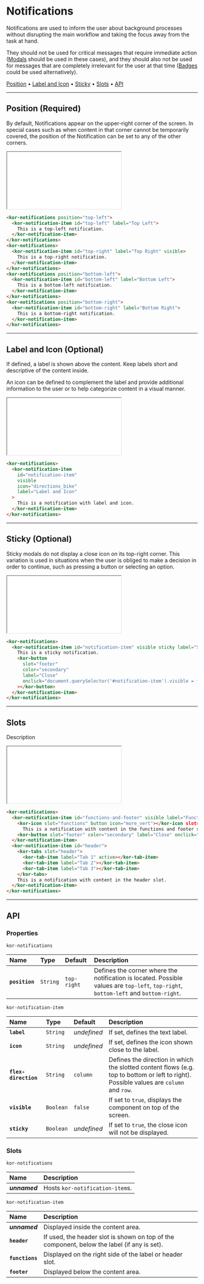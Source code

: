 # Notifications

Notifications are used to inform the user about background processes without disrupting the main workflow and taking the focus away from the task at hand.

They should not be used for critical messages that require immediate action ([Modals](component/modal) should be used in these cases), and they should also not be used for messages that are completely irrelevant for the user at that time ([Badges](component/badge) could be used alternatively).

[Position](<components/notifications#position-(required)>) • [Label and Icon](<components/notifications#label-and-icon-(optional)>) • [Sticky](<components/notifications#sticky-(optional)>) • [Slots](components/notifications#slots) • [API](components/notifications#api)

---

## Position (Required)

By default, Notifications appear on the upper-right corner of the screen. In special cases such as when content in that corner cannot be temporarily covered, the position of the Notification can be set to any of the other corners.

<iframe src="./assets/docs/components/notifications/position.html"></iframe>

```html
<kor-notifications position="top-left">
  <kor-notification-item id="top-left" label="Top Left">
    This is a top-left notification.
  </kor-notification-item>
</kor-notifications>
<kor-notifications>
  <kor-notification-item id="top-right" label="Top Right" visible>
    This is a top-right notification.
  </kor-notification-item>
</kor-notifications>
<kor-notifications position="bottom-left">
  <kor-notification-item id="bottom-left" label="Bottom Left">
    This is a bottom-left notification.
  </kor-notification-item>
</kor-notifications>
<kor-notifications position="bottom-right">
  <kor-notification-item id="bottom-right" label="Bottom Right">
    This is a bottom-right notification.
  </kor-notification-item>
</kor-notifications>
```

---

## Label and Icon (Optional)

If defined, a label is shown above the content. Keep labels short and descriptive of the content inside.

An icon can be defined to complement the label and provide additional information to the user or to help categorize content in a visual manner.

<iframe src="./assets/docs/components/notifications/label-and-icon.html"></iframe>

```html
<kor-notifications>
  <kor-notification-item
    id="notification-item"
    visible
    icon="directions_bike"
    label="Label and Icon"
  >
    This is a notification with label and icon.
  </kor-notification-item>
</kor-notifications>
```

---

## Sticky (Optional)

Sticky modals do not display a close icon on its top-right corner. This variation is used in situations when the user is obliged to make a decision in order to continue, such as pressing a button or selecting an option.

<iframe src="./assets/docs/components/notifications/sticky.html"></iframe>

```html
<kor-notifications>
  <kor-notification-item id="notification-item" visible sticky label="Sticky">
    This is a sticky notification.
    <kor-button
      slot="footer"
      color="secondary"
      label="Close"
      onclick="document.querySelector('#notification-item').visible = false"
    ></kor-button>
  </kor-notification-item>
</kor-notifications>
```

---

## Slots

Description

<iframe src="./assets/docs/components/notifications/slots.html"></iframe>

```html
<kor-notifications>
  <kor-notification-item id="functions-and-footer" visible label="Functions and Footer">
    <kor-icon slot="functions" button icon="more_vert"></kor-icon slot="functions">
      This is a notification with content in the functions and footer slots.
    <kor-button slot="footer" color="secondary" label="Close" onclick="document.querySelector('#functions-and-footer').visible = false"></kor-button>
  </kor-notification-item>
  <kor-notification-item id="header">
    <kor-tabs slot="header">
      <kor-tab-item label="Tab 1" active></kor-tab-item>
      <kor-tab-item label="Tab 2"></kor-tab-item>
      <kor-tab-item label="Tab 3"></kor-tab-item>
    </kor-tabs>
    This is a notification with content in the header slot.
  </kor-notification-item>
</kor-notifications>
```

---

## API

### Properties

`kor-notifications`

| Name           | Type     | Default     | Description                                                                                                                          |
| :------------- | :------- | :---------- | :----------------------------------------------------------------------------------------------------------------------------------- |
| **`position`** | `String` | `top-right` | Defines the corner where the notification is located. Possible values are `top-left`, `top-right`, `bottom-left` and `bottom-right`. |

`kor-notification-item`

| Name                 | Type      | Default     | Description                                                                                                                             |
| :------------------- | :-------- | :---------- | :-------------------------------------------------------------------------------------------------------------------------------------- |
| **`label`**          | `String`  | _undefined_ | If set, defines the text label.                                                                                                         |
| **`icon`**           | `String`  | _undefined_ | If set, defines the icon shown close to the label.                                                                                      |
| **`flex-direction`** | `String`  | `column`    | Defines the direction in which the slotted content flows (e.g. top to bottom or left to right). Possible values are `column` and `row`. |
| **`visible`**        | `Boolean` | `false`     | If set to `true`, displays the component on top of the screen.                                                                          |
| **`sticky`**         | `Boolean` | _undefined_ | If set to `true`, the close icon will not be displayed.                                                                                 |

### Slots

`kor-notifications`

| Name          | Description                     |
| :------------ | :------------------------------ |
| **_unnamed_** | Hosts `kor-notification-item`s. |

`kor-notification-item`

| Name            | Description                                                                                 |
| :-------------- | :------------------------------------------------------------------------------------------ |
| **_unnamed_**   | Displayed inside the content area.                                                          |
| **`header`**    | If used, the header slot is shown on top of the component, below the label (if any is set). |
| **`functions`** | Displayed on the right side of the label or header slot.                                    |
| **`footer`**    | Displayed below the content area.                                                           |
